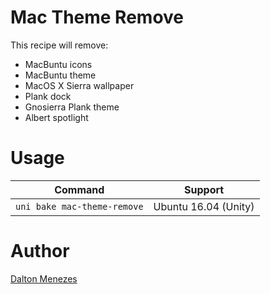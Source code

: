 # Mac Theme Remove

This recipe will remove:

- MacBuntu icons
- MacBuntu theme
- MacOS X Sierra wallpaper
- Plank dock
- Gnosierra Plank theme
- Albert spotlight

# Usage

| Command | Support |
| --- | --- |
| `uni bake mac-theme-remove` | Ubuntu 16.04 (Unity) |

# Author

[Dalton Menezes](https://github.com/uni-linux/recipes/tree/master/src/daltonmenezes)

